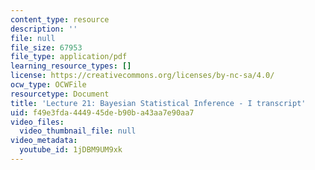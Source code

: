 ```yaml
---
content_type: resource
description: ''
file: null
file_size: 67953
file_type: application/pdf
learning_resource_types: []
license: https://creativecommons.org/licenses/by-nc-sa/4.0/
ocw_type: OCWFile
resourcetype: Document
title: 'Lecture 21: Bayesian Statistical Inference - I transcript'
uid: f49e3fda-4449-45de-b90b-a43aa7e90aa7
video_files:
  video_thumbnail_file: null
video_metadata:
  youtube_id: 1jDBM9UM9xk
---
```

